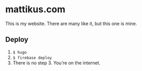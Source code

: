 # mattikus.com

This is my website. There are many like it, but this one is mine.

## Deploy
1. `$ hugo`
2. `$ firebase deploy`
3. There is no step 3. You're on the internet.

